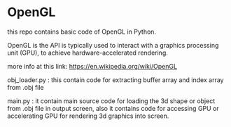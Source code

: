 # OpenGL
this repo contains basic code of OpenGL in Python.

OpenGL is the API is typically used to interact with a graphics processing unit (GPU), to achieve hardware-accelerated rendering.

more info at this link:
https://en.wikipedia.org/wiki/OpenGL

obj_loader.py : this contain code for extracting buffer array and index array from .obj file 
  
main.py : it contain main source code for loading the 3d shape or object from .obj file in output screen, 
          also it contains code for accessing GPU or accelerating GPU for rendering 3d graphics into screen.
